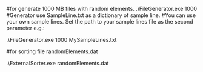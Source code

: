 #for generate 1000 MB files with random elements. 
.\FileGenerator.exe 1000
#Generator use SampleLine.txt as a dictionary of sample line.
#You can use your own sample lines. Set the path to your sample lines file as the second parameter e.g.:

.\FileGenerator.exe 1000 MySampleLines.txt

#for sorting file randomElements.dat

.\ExternalSorter.exe randomElements.dat
